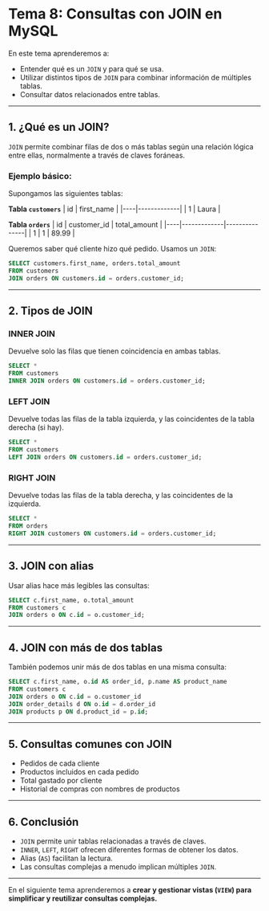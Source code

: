 # **Tema 8: Consultas con JOIN en MySQL**

En este tema aprenderemos a:

- Entender qué es un `JOIN` y para qué se usa.
- Utilizar distintos tipos de `JOIN` para combinar información de múltiples tablas.
- Consultar datos relacionados entre tablas.

---

## **1. ¿Qué es un JOIN?**

`JOIN` permite combinar filas de dos o más tablas según una relación lógica entre ellas, normalmente a través de claves foráneas.

### **Ejemplo básico:**

Supongamos las siguientes tablas:

**Tabla `customers`**
| id | first_name |
|----|-------------|
| 1 | Laura |

**Tabla `orders`**
| id | customer_id | total_amount |
|----|-------------|---------------|
| 1 | 1 | 89.99 |

Queremos saber qué cliente hizo qué pedido. Usamos un `JOIN`:

```sql
SELECT customers.first_name, orders.total_amount
FROM customers
JOIN orders ON customers.id = orders.customer_id;
```

---

## **2. Tipos de JOIN**

### **INNER JOIN**

Devuelve solo las filas que tienen coincidencia en ambas tablas.

```sql
SELECT *
FROM customers
INNER JOIN orders ON customers.id = orders.customer_id;
```

### **LEFT JOIN**

Devuelve todas las filas de la tabla izquierda, y las coincidentes de la tabla derecha (si hay).

```sql
SELECT *
FROM customers
LEFT JOIN orders ON customers.id = orders.customer_id;
```

### **RIGHT JOIN**

Devuelve todas las filas de la tabla derecha, y las coincidentes de la izquierda.

```sql
SELECT *
FROM orders
RIGHT JOIN customers ON customers.id = orders.customer_id;
```

---

## **3. JOIN con alias**

Usar alias hace más legibles las consultas:

```sql
SELECT c.first_name, o.total_amount
FROM customers c
JOIN orders o ON c.id = o.customer_id;
```

---

## **4. JOIN con más de dos tablas**

También podemos unir más de dos tablas en una misma consulta:

```sql
SELECT c.first_name, o.id AS order_id, p.name AS product_name
FROM customers c
JOIN orders o ON c.id = o.customer_id
JOIN order_details d ON o.id = d.order_id
JOIN products p ON d.product_id = p.id;
```

---

## **5. Consultas comunes con JOIN**

- Pedidos de cada cliente
- Productos incluidos en cada pedido
- Total gastado por cliente
- Historial de compras con nombres de productos

---

## **6. Conclusión**

- `JOIN` permite unir tablas relacionadas a través de claves.
- `INNER`, `LEFT`, `RIGHT` ofrecen diferentes formas de obtener los datos.
- Alias (`AS`) facilitan la lectura.
- Las consultas complejas a menudo implican múltiples `JOIN`.

---

En el siguiente tema aprenderemos a **crear y gestionar vistas (`VIEW`) para simplificar y reutilizar consultas complejas.**
